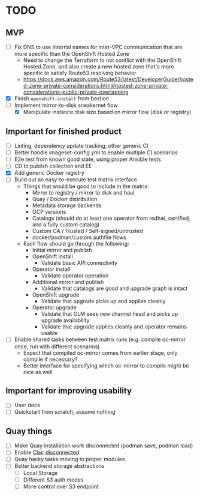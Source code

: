 TODO
====

MVP
---

- [ ] Fix DNS to use internal names for inter-VPC communication that are more specific than the OpenShift Hosted Zone
  - Need to change the Terraform to not conflict with the OpenShift Hosted Zone, and also create a new hosted zone that's more specific to satisfy Route53 resolving behavior
  - https://docs.aws.amazon.com/Route53/latest/DeveloperGuide/hosted-zone-private-considerations.html#hosted-zone-private-considerations-public-private-overlapping
- [x] Finish `openshift-install` from bastion
- [ ] Implement mirror-to-disk sneakernet flow
  - [x] Manipulate instance disk size based on mirror flow (disk or registry)

Important for finished product
------------------------------

- [ ] Linting, dependency update tracking, other generic CI
- [ ] Better handle imageset-config.yml to enable multiple CI scenarios
- [ ] E2e test from known good state, using proper Ansible tests
- [ ] CD to publish collection and EE
- [x] Add generic Docker registry
- [ ] Build out an easy-to-execute test matrix interface
  - Things that would be good to include in the matrix:
    - Mirror to registry / mirror to disk and haul
    - Quay / Docker distribution
    - Metadata storage backends
    - OCP versions
    - Catalogs (should do at least one operator from redhat, certified, and a fully custom catalog)
    - Custom CA / Trusted / Self-signed/untrusted
    - docker/podman/custom authfile flows
  - Each flow should go through the following:
    - Initial mirror and publish
    - OpenShift install
      - Validate basic API connectivity
    - Operator install
      - Validate operator operation
    - Additional mirror and publish
      - Validate that catalogs are good and upgrade graph is intact
    - OpenShift upgrade
      - Validate that upgrade picks up and applies cleanly
    - Operator upgrade
      - Validate that OLM sees new channel head and picks up upgrade availability
      - Validate that upgrade applies cleanly and operator remains usable
- [ ] Enable shared tasks between test matrix runs (e.g. compile oc-mirror once, run with different scenarios)
  - Expect that compiled oc-mirror comes from earlier stage, only compile if necessary?
  - Better interface for specifying which oc-mirror to compile might be nice as well

Important for improving usability
---------------------------------

- [ ] User docs
- [ ] Quickstart from scratch, assume nothing

Quay things
-----------

- [ ] Make Quay installation work disconnected (podman save, podman load)
- [ ] Enable [Clair disconnected](https://access.redhat.com/documentation/en-us/red_hat_quay/3.6/html/manage_red_hat_quay/clair-intro2#clair-disconnected)
- [ ] Quay hacky tasks moving to proper modules
- [ ] Better backend storage abstractions
  - [ ] Local Storage
  - [ ] Different S3 auth modes
  - [ ] More control over S3 endpoint
